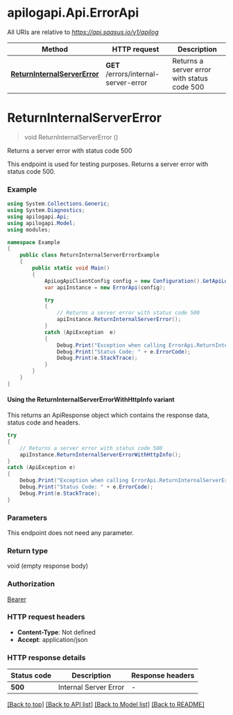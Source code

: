 # apilogapi.Api.ErrorApi

All URIs are relative to *https://api.saasus.io/v1/apilog*

| Method | HTTP request | Description |
|--------|--------------|-------------|
| [**ReturnInternalServerError**](ErrorApi.md#returninternalservererror) | **GET** /errors/internal-server-error | Returns a server error with status code 500 |

<a id="returninternalservererror"></a>
# **ReturnInternalServerError**
> void ReturnInternalServerError ()

Returns a server error with status code 500

This endpoint is used for testing purposes. Returns a server error with status code 500. 

### Example
```csharp
using System.Collections.Generic;
using System.Diagnostics;
using apilogapi.Api;
using apilogapi.Model;
using modules;

namespace Example
{
    public class ReturnInternalServerErrorExample
    {
        public static void Main()
        {
            ApiLogApiClientConfig config = new Configuration().GetApiLogApiClientConfig();
            var apiInstance = new ErrorApi(config);

            try
            {
                // Returns a server error with status code 500
                apiInstance.ReturnInternalServerError();
            }
            catch (ApiException  e)
            {
                Debug.Print("Exception when calling ErrorApi.ReturnInternalServerError: " + e.Message);
                Debug.Print("Status Code: " + e.ErrorCode);
                Debug.Print(e.StackTrace);
            }
        }
    }
}
```

#### Using the ReturnInternalServerErrorWithHttpInfo variant
This returns an ApiResponse object which contains the response data, status code and headers.

```csharp
try
{
    // Returns a server error with status code 500
    apiInstance.ReturnInternalServerErrorWithHttpInfo();
}
catch (ApiException e)
{
    Debug.Print("Exception when calling ErrorApi.ReturnInternalServerErrorWithHttpInfo: " + e.Message);
    Debug.Print("Status Code: " + e.ErrorCode);
    Debug.Print(e.StackTrace);
}
```

### Parameters
This endpoint does not need any parameter.
### Return type

void (empty response body)

### Authorization

[Bearer](../README.md#Bearer)

### HTTP request headers

 - **Content-Type**: Not defined
 - **Accept**: application/json


### HTTP response details
| Status code | Description | Response headers |
|-------------|-------------|------------------|
| **500** | Internal Server Error |  -  |

[[Back to top]](#) [[Back to API list]](../README.md#documentation-for-api-endpoints) [[Back to Model list]](../README.md#documentation-for-models) [[Back to README]](../README.md)

